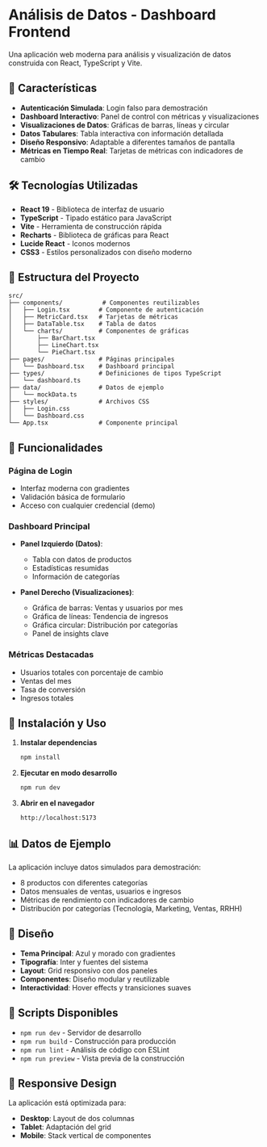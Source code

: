# Análisis de Datos - Dashboard Frontend

Una aplicación web moderna para análisis y visualización de datos construida con React, TypeScript y Vite.

## 🚀 Características

- **Autenticación Simulada**: Login falso para demostración
- **Dashboard Interactivo**: Panel de control con métricas y visualizaciones
- **Visualizaciones de Datos**: Gráficas de barras, líneas y circular
- **Datos Tabulares**: Tabla interactiva con información detallada
- **Diseño Responsivo**: Adaptable a diferentes tamaños de pantalla
- **Métricas en Tiempo Real**: Tarjetas de métricas con indicadores de cambio

## 🛠️ Tecnologías Utilizadas

- **React 19** - Biblioteca de interfaz de usuario
- **TypeScript** - Tipado estático para JavaScript
- **Vite** - Herramienta de construcción rápida
- **Recharts** - Biblioteca de gráficas para React
- **Lucide React** - Iconos modernos
- **CSS3** - Estilos personalizados con diseño moderno

## 📁 Estructura del Proyecto

```
src/
├── components/           # Componentes reutilizables
│   ├── Login.tsx        # Componente de autenticación
│   ├── MetricCard.tsx   # Tarjetas de métricas
│   ├── DataTable.tsx    # Tabla de datos
│   └── charts/          # Componentes de gráficas
│       ├── BarChart.tsx
│       ├── LineChart.tsx
│       └── PieChart.tsx
├── pages/               # Páginas principales
│   └── Dashboard.tsx    # Dashboard principal
├── types/               # Definiciones de tipos TypeScript
│   └── dashboard.ts
├── data/                # Datos de ejemplo
│   └── mockData.ts
├── styles/              # Archivos CSS
│   ├── Login.css
│   └── Dashboard.css
└── App.tsx              # Componente principal
```

## 🎯 Funcionalidades

### Página de Login
- Interfaz moderna con gradientes
- Validación básica de formulario
- Acceso con cualquier credencial (demo)

### Dashboard Principal
- **Panel Izquierdo (Datos)**:
  - Tabla con datos de productos
  - Estadísticas resumidas
  - Información de categorías
  
- **Panel Derecho (Visualizaciones)**:
  - Gráfica de barras: Ventas y usuarios por mes
  - Gráfica de líneas: Tendencia de ingresos
  - Gráfica circular: Distribución por categorías
  - Panel de insights clave

### Métricas Destacadas
- Usuarios totales con porcentaje de cambio
- Ventas del mes
- Tasa de conversión
- Ingresos totales

## 🚀 Instalación y Uso

1. **Instalar dependencias**
   ```bash
   npm install
   ```

2. **Ejecutar en modo desarrollo**
   ```bash
   npm run dev
   ```

3. **Abrir en el navegador**
   ```
   http://localhost:5173
   ```

## 📊 Datos de Ejemplo

La aplicación incluye datos simulados para demostración:
- 8 productos con diferentes categorías
- Datos mensuales de ventas, usuarios e ingresos
- Métricas de rendimiento con indicadores de cambio
- Distribución por categorías (Tecnología, Marketing, Ventas, RRHH)

## 🎨 Diseño

- **Tema Principal**: Azul y morado con gradientes
- **Tipografía**: Inter y fuentes del sistema
- **Layout**: Grid responsivo con dos paneles
- **Componentes**: Diseño modular y reutilizable
- **Interactividad**: Hover effects y transiciones suaves

## 🔧 Scripts Disponibles

- `npm run dev` - Servidor de desarrollo
- `npm run build` - Construcción para producción
- `npm run lint` - Análisis de código con ESLint
- `npm run preview` - Vista previa de la construcción

## 📱 Responsive Design

La aplicación está optimizada para:
- **Desktop**: Layout de dos columnas
- **Tablet**: Adaptación del grid
- **Mobile**: Stack vertical de componentes
